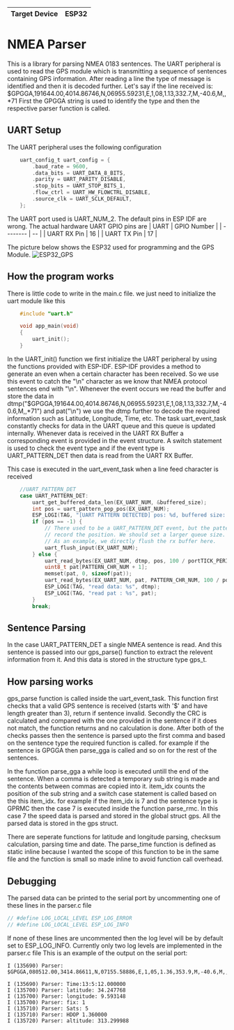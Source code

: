 |   Target Device   | ESP32 |
| ----------------- | ----- |

# NMEA Parser
This is a library for parsing NMEA 0183 sentences. The UART peripheral is used to read the GPS module which is transmitting a sequence of sentences containing GPS information. After reading a line the type of message is identified and then it is decoded further. Let's say if the line received is:
$GPGGA,191644.00,4014.86746,N,06955.59231,E,1,08,1.13,332.7,M,-40.6,M,,*71
First the GPGGA string is used to identify the type and then the respective parser function is called. 

## UART Setup
The UART peripheral uses the following configuration 
```C
    uart_config_t uart_config = {
        .baud_rate = 9600,
        .data_bits = UART_DATA_8_BITS,
        .parity = UART_PARITY_DISABLE,
        .stop_bits = UART_STOP_BITS_1,
        .flow_ctrl = UART_HW_FLOWCTRL_DISABLE,
        .source_clk = UART_SCLK_DEFAULT,
    };
```
The UART port used is UART_NUM_2. The default pins in ESP IDF are wrong. The actual hardware UART GPIO pins are 
|    UART   | GPIO Number |
|    --------    | -- |
|   UART RX Pin  | 16 |
|   UART TX Pin  | 17 |

The picture below shows the ESP32 used for programming and the GPS Module.
![ESP32_GPS](https://github.com/mirhamza708/NMEA_PARSER/assets/55946600/ebb2042f-14f4-43d7-a9e0-7cc98d49fb63)

## How the program works
There is little code to write in the main.c file. we just need to initialize the uart module like this
```C
    #include "uart.h"

    void app_main(void)
    {
        uart_init();
    }
```
In the UART_init() function we first initialize the UART peripheral by using the functions provided with ESP-IDF. ESP-IDF provides a method to generate an even when a certain character has been received. So we use this event to catch the "\n" character as we know that NMEA protocol sentences end with "\n". Whenever the event occurs we read the buffer and store the data in dtmp("$GPGGA,191644.00,4014.86746,N,06955.59231,E,1,08,1.13,332.7,M,-40.6,M,,*71") and pat("\n") we use the dtmp further to decode the required information such as Latitude, Longitude, Time, etc. 
The task uart_event_task constantly checks for data in the UART queue and this queue is updated internally. Whenever data is received in the UART RX Buffer a corresponding event is provided in the event structure. A switch statement is used to check the event type and if the event type is UART_PATTERN_DET then data is read from the UART RX Buffer.

This case is executed in the uart_event_task when a line feed character is received
```C
    //UART_PATTERN_DET
    case UART_PATTERN_DET:
        uart_get_buffered_data_len(EX_UART_NUM, &buffered_size);
        int pos = uart_pattern_pop_pos(EX_UART_NUM);
        ESP_LOGI(TAG, "[UART PATTERN DETECTED] pos: %d, buffered size: %d", pos, buffered_size);
        if (pos == -1) {
            // There used to be a UART_PATTERN_DET event, but the pattern position queue is full so that it can not
            // record the position. We should set a larger queue size.
            // As an example, we directly flush the rx buffer here.
            uart_flush_input(EX_UART_NUM);
        } else {
            uart_read_bytes(EX_UART_NUM, dtmp, pos, 100 / portTICK_PERIOD_MS);
            uint8_t pat[PATTERN_CHR_NUM + 1];
            memset(pat, 0, sizeof(pat));
            uart_read_bytes(EX_UART_NUM, pat, PATTERN_CHR_NUM, 100 / portTICK_PERIOD_MS);
            ESP_LOGI(TAG, "read data: %s", dtmp);
            ESP_LOGI(TAG, "read pat : %s", pat);
        }
        break;
```

## Sentence Parsing
In the case UART_PATTERN_DET a single NMEA sentence is read. And this sentence is passed into our gps_parse() function to extract the relevent information from it. And this data is stored in the structure type gps_t.

## How parsing works
gps_parse function is called inside the uart_event_task. This function first checks that a valid GPS sentence is received (starts with '$' and have length greater than 3), return if sentence invalid. Secondly the CRC is calculated and compared with the one provided in the sentence if it does not match, the function returns and no calculation is done. After both of the checks passes then the sentence is parsed upto the first comma and based on the sentence type the required function is called. for example if the sentence is GPGGA then parse_gga is called and so on for the rest of the sentences.

In the function parse_gga a while loop is executed untill the end of the sentence. When a comma is detected a temporary sub string is made and the contents between commas are copied into it. item_idx counts the position of the sub string and a switch case statement is called based on the this item_idx. for example if the item_idx is 7 and the sentence type is GPRMC then the case 7 is executed inside the function parse_rmc. In this case 7 the speed data is parsed and stored in the global struct gps. All the parsed data is stored in the gps struct.

There are seperate functions for latitude and longitude parsing, checksum calculation, parsing time and date. The parse_time function is defined as static inline because I wanted the scope of this function to be in the same file and the function is small so made inline to avoid function call overhead.

## Debugging
The parsed data can be printed to the serial port by uncommenting one of these lines in the parser.c file
```C
// #define LOG_LOCAL_LEVEL ESP_LOG_ERROR 
// #define LOG_LOCAL_LEVEL ESP_LOG_INFO
```
If none of these lines are uncommented then the log level will be by default set to ESP_LOG_INFO. Currently only two log levels are implemented in the parser.c file
This is an example of the output on the serial port:
```
I (135690) Parser: $GPGGA,080512.00,3414.86611,N,07155.58886,E,1,05,1.36,353.9,M,-40.6,M,,*77

I (135690) Parser: Time:13:5:12.000000
I (135700) Parser: latitude: 34.247768
I (135700) Parser: longitude: 9.593148
I (135700) Parser: fix: 1
I (135710) Parser: Sats: 5
I (135710) Parser: HDOP 1.360000
I (135720) Parser: altitude: 313.299988
```

